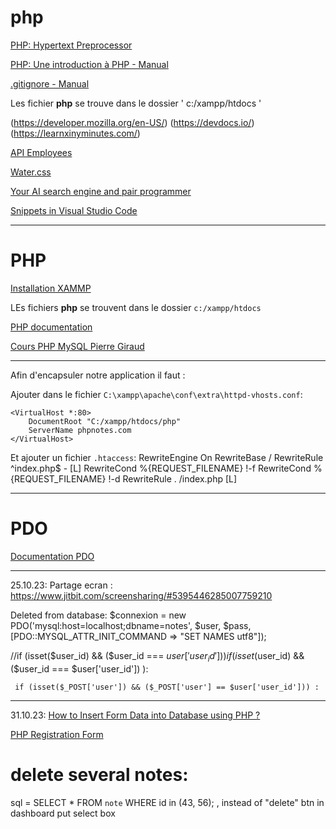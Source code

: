 # php

[PHP: Hypertext Preprocessor](https://www.php.net/)

[PHP: Une introduction à PHP - Manual](https://www.php.net/manual/fr/tutorial.php)

[.gitignore - Manual](https://www.toptal.com/developers/gitignore)


Les fichier **php** se trouve dans le dossier ' c:/xampp/htdocs '


(https://developer.mozilla.org/en-US/)
(https://devdocs.io/)
(https://learnxinyminutes.com/)

[API Employees](https://dummy.restapiexample.com/api/v1/employees)


[Water.css](https://watercss.kognise.dev/)

[Your AI search engine and pair programmer](https://www.phind.com/)

[Snippets in Visual Studio Code](https://code.visualstudio.com/docs/editor/userdefinedsnippets)



-----------------------------------------------------------

# PHP

[Installation XAMMP](https://www.apachefriends.org/fr/download.html)

LEs fichiers **php** se trouvent dans le dossier `c:/xampp/htdocs`

[PHP documentation](https://www.php.net/manual/fr/)


[Cours PHP MySQL Pierre Giraud](https://www.pierre-giraud.com/php-mysql-apprendre-coder-cours/)

---

Afin d'encapsuler notre application il faut :

Ajouter dans le fichier `C:\xampp\apache\conf\extra\httpd-vhosts.conf`:

```
<VirtualHost *:80>
    DocumentRoot "C:/xampp/htdocs/php"
    ServerName phpnotes.com
</VirtualHost>
```

Et ajouter un fichier `.htaccess`:
RewriteEngine On
RewriteBase /
RewriteRule ^index\.php$ - [L]
RewriteCond %{REQUEST_FILENAME} !-f
RewriteCond %{REQUEST_FILENAME} !-d
RewriteRule . /index.php [L]

---

# PDO

[Documentation PDO](https://www.php.net/manual/fr/pdo.connections.php)




-------
25.10.23:
Partage ecran : https://www.jitbit.com/screensharing/#5395446285007759210


Deleted from database:
$connexion = new PDO('mysql:host=localhost;dbname=notes', $user, $pass, [PDO::MYSQL_ATTR_INIT_COMMAND => "SET NAMES utf8"]); 


   //if (isset($user_id) && ($user_id === $user['user_id']))  
     if ( isset($user_id) && ($user_id === $user['user_id']) ):

     if (isset($_POST['user']) && ($_POST['user'] == $user['user_id'])) :

--------------------
31.10.23:
[How to Insert Form Data into Database using PHP ?](https://www.geeksforgeeks.org/how-to-insert-form-data-into-database-using-php/)

[PHP Registration Form](https://www.phptutorial.net/php-tutorial/php-registration-form/)

# delete several notes:
sql = SELECT * FROM `note` WHERE id in (43, 56); , instead of "delete" btn in dashboard put select box